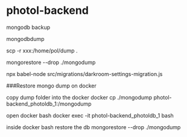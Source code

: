 # photol-backend

mongodb backup

mongodbdump

scp -r xxx:/home/pol/dump .

mongorestore --drop  ./mongodump

npx babel-node src/migrations/darkroom-settings-migration.js


###Restore mongo dump on docker

copy dump folder into the docker
docker cp ./mongodump photol-backend_photoldb_1:/mongodump

open docker bash
docker exec -it photol-backend_photoldb_1 bash

inside docker bash restore the db
mongorestore --drop  ./mongodump

